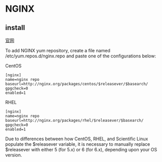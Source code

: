 # NGINX

## install

[官网](https://www.nginx.com/resources/wiki/start/topics/tutorials/install/)

To add NGINX yum repository, create a file named /etc/yum.repos.d/nginx.repo and
paste one of the configurations below:

CentOS

```shell
[nginx]
name=nginx repo
baseurl=http://nginx.org/packages/centos/$releasever/$basearch/
gpgcheck=0
enabled=1
```

RHEL


```shell
[nginx]
name=nginx repo
baseurl=http://nginx.org/packages/rhel/$releasever/$basearch/
gpgcheck=0
enabled=1
```

Due to differences between how CentOS, RHEL, and Scientific Linux
populate the $releasever variable, it is necessary to manually replace $releasever
with either 5 (for 5.x) or 6 (for 6.x), depending upon your OS version.